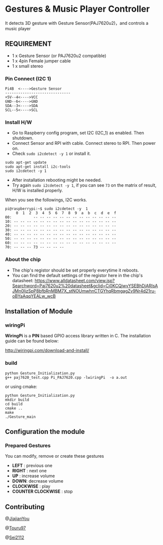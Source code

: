 # Gestures &  Music Player Controller

It detects 3D gesture with Gesture Sensor(PAJ7620u2)，and controls  a music player

## REQUIREMENT

- 1 x Gesture Sensor (or PAJ7620u2 compatible)
- 1 x 4pin Female jumper cable
- 1 x small stereo

### Pin Connect (I2C 1)

```
Pi4B  <---->Gesture Sensor 
------------------------------
+5V--4<---->VCC
GND--6<---->GND
SDA--3<---->SDA
SCL--5<---->SCL
```



### Install H/W

- Go to Raspberry config program, set I2C (I2C_1) as enabled. Then shutdown.
- Connect Sensor and RPI with cable. Connect  stereo to RPI. Then power on.
- Check `sudo i2cdetect -y 1` or install it.

```
sudo apt-get update
sudo apt-get install i2c-tools
sudo i2cdetect -y 1
```

- After installation rebooting might be needed.
- Try again `sudo i2cdetect -y 1`, if you can see `73` on the matrix of result, H/W is installed properly.

When you see the followings,  I2C  works.

```
pi@raspberrypi:~$ sudo i2cdetect -y  1 
     0  1  2  3  4  5  6  7  8  9  a  b  c  d  e  f
00:          -- -- -- -- -- -- -- -- -- -- -- -- -- 
10: -- -- -- -- -- -- -- -- -- -- -- -- -- -- -- -- 
20: -- -- -- -- -- -- -- -- -- -- -- -- -- -- -- -- 
30: -- -- -- -- -- -- -- -- -- -- -- -- -- -- -- -- 
40: -- -- -- -- -- -- -- -- -- -- -- -- -- -- -- -- 
50: -- -- -- -- -- -- -- -- -- -- -- -- -- -- -- -- 
60: -- -- -- -- -- -- -- -- -- -- -- -- -- -- -- -- 
70: -- -- -- 73 -- -- -- -- 
```

### About the chip
* The chip's registor should be set properly everytime it reboots.
* You can find the default settings of the registor here in the chip's datasheet:
     https://www.alldatasheet.com/view.jsp?Searchword=Paj7620u2%20datasheet&gclid=Cj0KCQjwvYSEBhDjARIsAJMn0ljzSpP8bfbRnMBM7X_stNOUmwhnCTGYhqRbmgagZv9Nr4d21ru-oBYaAqqYEALw_wcB


## Installation of Module

### wiringPi

**WiringPi** is a **PIN** based GPIO access library written in C. The installation guide can be found below:

http://wiringpi.com/download-and-install/

### build

```
python Gesture_Initialization.py
g++ paj7620_test.cpp Pi_PAJ7620.cpp -lwiringPi  -o a.out
```

or using cmake:

```
python Gesture_Initialization.py
mkdir build
cd build
cmake ..
make
./Gesture_main
```






## Configuration the module

### Prepared Gestures

You can modify, remove or create these gestures 
- **LEFT** : previous one
- **RIGHT** : next one
- **UP** : increase volume
- **DOWN**: decrease volume
- **CLOCKWISE** : play 
- **COUNTER CLOCKWISE** : stop

## Contributing

@[JiajianYou](https://github.com/JiajianYou)

@[Touru97](https://github.com/Touru97)

@[Sei2112](https://github.com/Sei2112)

